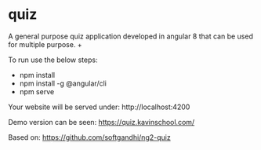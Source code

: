 # quiz

A general purpose quiz application developed in angular 8 that can be used for multiple purpose.
+

To run use the below steps:
* npm install
* npm install -g @angular/cli
* npm serve

Your website will be served under:
http://localhost:4200

Demo version can be seen:
https://quiz.kavinschool.com/

Based on:
https://github.com/softgandhi/ng2-quiz
